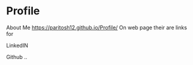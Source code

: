 # Profile
About Me
https://paritosh12.github.io/Profile/
On web page their are links for

LinkedIN

Github
..
